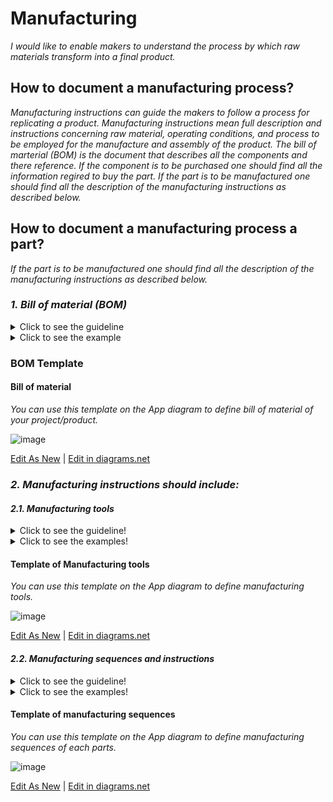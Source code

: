 # **Manufacturing**

*I would like to enable makers to understand the process by which raw materials transform into a final product.*

## **How to document a manufacturing process?**


*Manufacturing instructions can guide the makers to follow a process for replicating a product. Manufacturing instructions mean full description and instructions concerning raw material, operating conditions, and process to be employed for the manufacture and assembly of the product.
The bill of marterial (BOM) is the document that describes all the components and there reference. If the component is to be purchased one should find all the information regired to buy the part. If the part is to be manufactured one should find all the description of the manufacturing instructions as described below.* 

## **How to document a manufacturing process a part?**

*If the part is to be manufactured one should find all the description of the manufacturing instructions as described below.* 

### *1. Bill of material (BOM)*
<details>
  <summary>Click to see the guideline</summary>
 
 - **Definition:** *A bill of materials (BOM) is a comprehensive list of parts, items, and other materials required to create a product, as well as instructions required for gathering and using the required materials.*

```
What should includes the bill of material (not limited to...)?

   1. Part number
   2. Item name
   3. Manufacturer part number
   4. Digi-Key part number
   5. Description
   6. Manufactured part (link to manufacturing instruction)
   7. Purchased part (link to seller website)
   8. Quantity
   9. Price
   10. Manufacturing standard lead time
   11. Packaging
   12. BOM notes
   13. ...
   ```
</details>

<details>
  <summary>Click to see the example</summary>
 
 #### *Example 1: [JPL Open Source Rover](https://github.com/nasa-jpl/open-source-rover/tree/master/bill_of_materials)*
  
![image](https://user-images.githubusercontent.com/59058909/126754681-8afeaaa9-619e-49c5-94ca-962bd0d225c3.png)

*BOM of JPL open-source Rover*
  
 #### *Example 2: [SatNOGS Rotator v3](https://gitlab.com/librespacefoundation/satnogs/satnogs-rotator/blob/master/rotator-bom.ods)*
  
 #### *Example 3: [Krab v1.0](https://projects.fablabs.io/@avishek/krab-v10)*

</details>

### BOM Template

 #### Bill of material
 
 *You can use this template on the App diagram to define bill of material of your project/product.*
 
![image](https://github.com/OPEN-NEXT/wp2.3_Guideline-for-documentation-of-OSH-design-reuse/blob/main/Sources/Images/BOM%20template-2.jpg)

 <a href="https://app.diagrams.net/#Hamerezoji1362%2Fdrawio-github%2Fmaster%2FBOM%20template.drawio" target="_blank">Edit As New</a> | <a href="https://app.diagrams.net/#Hamerezoji1362%2Fdrawio-github%2Fmaster%2FBOM%20template%20of%20manufactured%20workpiece.png">Edit in diagrams.net</a>
 
  ### *2. Manufacturing instructions should include:*
 
 #### *2.1. Manufacturing tools*
  <details>
  <summary>Click to see the guideline!</summary>
 
  - **Definition:** *It means all the machinery, equipment, and processes that are used to manufacture products.  Manufacturing technology guide for finding the type of necessary technology to produce the part. In that case, it should describe the most suitable technology according to the context.*

 ```
 What should include the documentation of manufacturing tools?
 
 Type of machines used 

   1. CNC machine tools for machining metal or other rigid materials
     - Milling machines
     - Lathe
     - Cutting, drilling machines
     - Etc.
    
   2. Other common manufacturing tools
     - 3D printing (FDM, SLS...) 
     - Thermoforming
     - Burning machining technology (laser cutting, Plasma cutting, ...) 
     - Bonding technologies (Solder,cold welding,arc welding,adhesive bonding ...)  
  
   3. Finishing: to achieve the right properties such as surface quality, geometrical accuracy and mechanical properties, the finishing is essential. 
     - Sanding after 3D printing
     - Gap filling
     - Blasting
     - Polishing
     - Priming and painting
     - Etc.
  
 How to visualize the manufacturing tools? 
  1. Images 
  2. Videos  
 ```
 </details>
 
  <details>
  <summary>Click to see the examples!</summary>
 
   #### *Example 1:* [JPL Open Source Rover](https://github.com/nasa-jpl/open-source-rover/tree/master/mechanical/body_assembly#3-machiningfabrication)
   
   #### *Example 2:* [SatNOGS Rotator v3](https://wiki.satnogs.org/SatNOGS_Rotator_v3#Build_Sequence) 
  </details>
 
   #### Template of Manufacturing tools
   
*You can use this template on the App diagram to define manufacturing tools.*
 
![image](https://github.com/OPEN-NEXT/wp2.3_Guideline-for-documentation-of-OSH-design-reuse/blob/main/Sources/Images/Manufacturing%20tools.jpg)

 <a href="https://app.diagrams.net/#Hamerezoji1362%2Fdrawio-github%2Fmaster%2FManufacturing%20technology.drawio">Edit As New</a> | <a href="https://app.diagrams.net/#Hamerezoji1362%2Fdrawio-github%2Fmaster%2FManufacturing%20technology.png">Edit in diagrams.net</a>

 #### *2.2. Manufacturing sequences and instructions*
 <details>
  <summary>Click to see the guideline!</summary>
 
  - **Definition:** *Manufacturing sequences refer to step-by-step machining and manufacturing processes in a target-oriented arrangement to enable manufacturing.*
  
  - **Comments:**
  
      * Machining sequence should define for the manufacturing of each part.
      * Process parameters are all those parameters that are inherent to any machining operation and should have a suitable finite value to smooth and efficient removal of materials.
      * Manufacturing standard file formats support some of the manufacturing processes and the surface geometry of a design without the possibility of modification.

```
What does include the documentation of manufacturing sequences and instructions?
 
  1. Name of related machine of each step
  2. Describing step by step sequence of the machining process
    - Machine
    - Type of operation
    - Tools description 
    - Process parameters
       - Cutting speed
       - Feed rate 
       - Depth of cut
       - Layer thickness
       - Etc.
    - Raw material
    -  Manufacturing files (STL, svg or G-code, ...)
       - CAD files in an interchange format such as STL that is suitable for 3D priniting 
       - Nominal geometry and its allowable variation by using symbolic language on 2D drawings like SVG, JPEG and PDF format that is suitable for laser cutting
       - Manufacturing export formats such as G-code, STEP-NC is suitable for CNC machining
       - Circuit board design formats such as Gerber RS-274X, excellon that is suitable for vector photoplotters 2D mechanical NC machines
  ``` 
</details>

 <details>
  <summary>Click to see the examples!</summary>
 
   #### *Example 1:* [JPL Open Source Rover](https://github.com/nasa-jpl/open-source-rover/tree/master/mechanical/body_assembly#3-machiningfabrication)
  
   #### *Example 2:* [DIY Dremel CNC design and parts](https://www.thingiverse.com/thing:3004773) and [its CAM file for machining](https://www.estlcam.de/) 
  
   #### *Example 3:* 3D printer parameters 

   * Extruder setting 
      * Extrusion multiplier
      * Retraction distance 
      * Retraction speed 
      * Coasting
   * Layer setting
      * First layer height
      * First layer speed
   * Infill setting
      * Internal/Eternal fill pattern
  
   #### *Example 4:* This table shows an example of the manufacturing sequences.
  
  ![image](https://github.com/OPEN-NEXT/wp2.3_Guideline-for-documentation-of-OSH-design-reuse/blob/main/Sources/Images/Example%20of%20machining%20sequences.jpg)
  
  #### *Example 5:* [SatNOGS Rotator v3](https://wiki.satnogs.org/SatNOGS_Rotator_v3#Specifications), [2D drawing file](https://wiki.satnogs.org/File:C1001.png)
  
  #### *Example 6:* Types of CAD format of [transmagic](https://transmagic.com/cad-formats/)
   </details>
  
  #### Template of manufacturing sequences
  
  *You can use this template on the App diagram to define manufacturing sequences of each parts.*
 
![image](https://github.com/OPEN-NEXT/wp2.3_Guideline-for-documentation-of-OSH-design-reuse/blob/main/Sources/Images/Manufacturing%20sequences.jpg)

 <a href="https://app.diagrams.net/#Hamerezoji1362%2Fdrawio-github%2Fmaster%2FMachining%20parameters.drawio">Edit As New</a> | <a href="https://app.diagrams.net/#Hamerezoji1362%2Fdrawio-github%2Fmaster%2Fmachnining%20paramters.png">Edit in diagrams.net</a>
 
 
 
